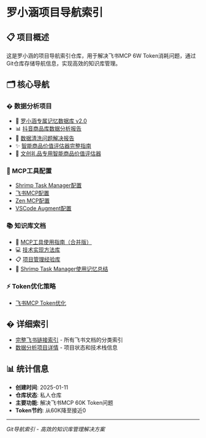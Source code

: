 # 罗小涵项目导航索引

## 📋 项目概述
这是罗小涵的项目导航索引仓库，用于解决飞书MCP 6W Token消耗问题，通过Git仓库存储导航信息，实现高效的知识库管理。

## 🗂️ 核心导航

### � 数据分析项目
- 🧠 [罗小涵专属记忆数据库 v2.0](https://fcn8mctq4tqd.feishu.cn/docx/UA7dd3fNUo0UIlx4WTHcKrgDnuf)
- 📊 [抖音商品库数据分析报告](https://fcn8mctq4tqd.feishu.cn/docx/BAARdbRfFodJMzxPbe0cMgA8nrb)
- 🎉 [数据清洗问题解决报告](https://fcn8mctq4tqd.feishu.cn/docx/FHGMd0JmYoaxd0xXd1wcZmkjnCc)
- ✨ [智能商品价值评估器完整指南](https://fcn8mctq4tqd.feishu.cn/docx/RUMEd79nQoBGuFxwRK7cIrYhnmc)
- 🎨 [文创礼品专用智能商品价值评估器](https://fcn8mctq4tqd.feishu.cn/docx/DY2NdWQrkoV7HcxiEMLciWtmnaf)

### 🔧 MCP工具配置
- [Shrimp Task Manager配置](./mcp-tools/shrimp-task-manager.md)
- [飞书MCP配置](./mcp-tools/feishu-mcp.md)
- [Zen MCP配置](./mcp-tools/zen-mcp.md)
- [VSCode Augment配置](./mcp-tools/vscode-augment.md)

### 📚 知识库文档
- 🔧 [MCP工具使用指南（合并版）](https://fcn8mctq4tqd.feishu.cn/docx/W2xid0FolojOyUx02r4c9zian7g)
- 💻 [技术实现方法库](https://fcn8mctq4tqd.feishu.cn/wiki/Id1NwIlltihhotkklNdcntH8nmg)
- 📋 [项目管理经验库](https://fcn8mctq4tqd.feishu.cn/wiki/GaS1wGYasi91cUkD3bgcNKvJngc)
- 🧠 [Shrimp Task Manager使用记忆总结](https://fcn8mctq4tqd.feishu.cn/wiki/JHmewjh5riq1V6k2exMcf84SnsH)

### ⚡ Token优化策略
- [飞书MCP Token优化](./optimization/feishu-mcp-token.md)

## � 详细索引
- [完整飞书链接索引](./feishu-links/README.md) - 所有飞书文档的分类索引
- [数据分析项目详情](./data-analysis/README.md) - 项目状态和技术栈信息

## 📊 统计信息
- **创建时间**: 2025-01-11
- **仓库状态**: 私人仓库
- **主要功能**: 解决飞书MCP 60K Token问题
- **Token节约**: 从60K降至接近0

---
*Git导航索引 - 高效的知识库管理解决方案*
